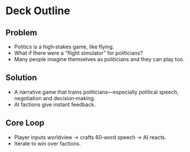 # Deck Outline

## Problem
- Politics is a high‑stakes game, like flying.
- What if there were a “flight simulator” for politicians?
- Many people imagine themselves as politicians and they can play too.

## Solution
- A narrative game that trains politicians—especially political speech, negotiation and decision‑making.
- AI factions give instant feedback.

## Core Loop
- Player inputs worldview → crafts 60‑word speech → AI reacts.
- Iterate to win over factions.